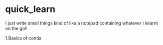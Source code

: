 # quick_learn
I just write small things kind of like a notepad containing whatever i lelarnt on the go!!

1.Basics of conda

